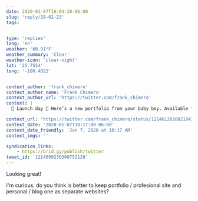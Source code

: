 ```yaml
---
date: 2020-01-07T18:04:20-06:00
slug: 'reply/18-02-23'
tags:


type: 'replies'
lang: 'en'
weather: '60.91°F'
weather_summary: 'Clear'
weather-icon: 'clear-night'
lat: '25.7554'
long: '-100.4023'


context_author: 'frank_chimero'
context_author_name: 'Frank Chimero'
context_author_url: 'https://twitter.com/frank_chimero'
context: |
  🎉 Launch day 🎉 Here’s a new portfolio from your baby boy. Available for hire beginning at the end of the month. <a href="https://studiofrank.co">https://studiofrank.co</a>

context_url: 'https://twitter.com/frank_chimero/status/1214612028821843968?s=12'
context_date: '2020-01-07T10:17:00-06:00'
context_date_friendly: 'Jan 7, 2020 at 10:17 AM'
context_imgs: ''

syndication_links:
    - https://brid.gy/publish/twitter
tweet_id: '1214699230360752128'
---
```

Looking great! 

I'm curious, do you think is better to keep portfolio / profesional site and personal / blog one as separate websites?